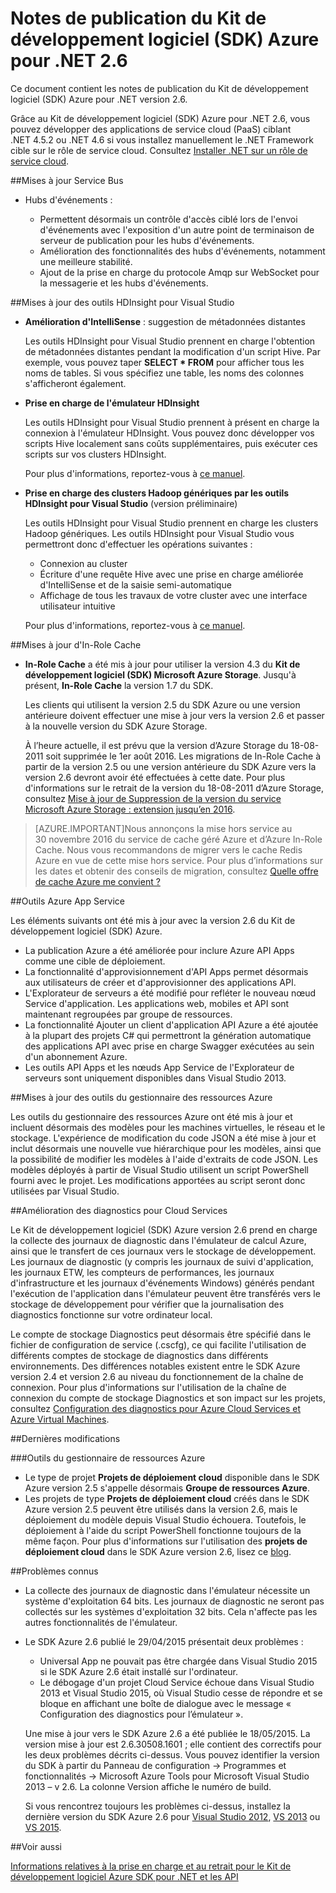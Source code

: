 <properties 
   pageTitle="Notes de publication du Kit de développement logiciel (SDK) Azure pour .NET 2.6" 
   description="Notes de publication du Kit de développement logiciel (SDK) Azure pour .NET 2.6" 
   services="app-service/web" 
   documentationCenter=".net" 
   authors="Juliako" 
   manager="dwrede" 
   editor=""/>

<tags
   ms.service="app-service"
   ms.devlang="multiple"
   ms.topic="article"
   ms.tgt_pltfrm="na"
   ms.workload="integration" 
   ms.date="12/02/2015"
   ms.author="juliako"/>


# Notes de publication du Kit de développement logiciel (SDK) Azure pour .NET 2.6

Ce document contient les notes de publication du Kit de développement logiciel (SDK) Azure pour .NET version 2.6.

Grâce au Kit de développement logiciel (SDK) Azure pour .NET 2.6, vous pouvez développer des applications de service cloud (PaaS) ciblant .NET 4.5.2 ou .NET 4.6 si vous installez manuellement le .NET Framework cible sur le rôle de service cloud. Consultez [Installer .NET sur un rôle de service cloud](http://go.microsoft.com/fwlink/?LinkID=309796).


##Mises à jour Service Bus

- Hubs d'événements : 

	- Permettent désormais un contrôle d'accès ciblé lors de l'envoi d'événements avec l'exposition d'un autre point de terminaison de serveur de publication pour les hubs d'événements.
	- Amélioration des fonctionnalités des hubs d'événements, notamment une meilleure stabilité.
	- Ajout de la prise en charge du protocole Amqp sur WebSocket pour la messagerie et les hubs d'événements.

##Mises à jour des outils HDInsight pour Visual Studio

- **Amélioration d'IntelliSense** : suggestion de métadonnées distantes

	Les outils HDInsight pour Visual Studio prennent en charge l'obtention de métadonnées distantes pendant la modification d'un script Hive. Par exemple, vous pouvez taper **SELECT * FROM** pour afficher tous les noms de tables. Si vous spécifiez une table, les noms des colonnes s'afficheront également.

- **Prise en charge de l'émulateur HDInsight**

	Les outils HDInsight pour Visual Studio prennent à présent en charge la connexion à l'émulateur HDInsight. Vous pouvez donc développer vos scripts Hive localement sans coûts supplémentaires, puis exécuter ces scripts sur vos clusters HDInsight.

	Pour plus d'informations, reportez-vous à [ce manuel](http://go.microsoft.com/fwlink/?LinkID=529540&clcid=0x409).

- **Prise en charge des clusters Hadoop génériques par les outils HDInsight pour Visual Studio** (version préliminaire)

	Les outils HDInsight pour Visual Studio prennent en charge les clusters Hadoop génériques. Les outils HDInsight pour Visual Studio vous permettront donc d'effectuer les opérations suivantes :

	- Connexion au cluster 
	- Écriture d'une requête Hive avec une prise en charge améliorée d'IntelliSense et de la saisie semi-automatique 
	- Affichage de tous les travaux de votre cluster avec une interface utilisateur intuitive 

	Pour plus d'informations, reportez-vous à [ce manuel](http://go.microsoft.com/fwlink/?LinkID=529540&clcid=0x409).

##Mises à jour d'In-Role Cache

- **In-Role Cache** a été mis à jour pour utiliser la version 4.3 du **Kit de développement logiciel (SDK) Microsoft Azure Storage**. Jusqu'à présent, **In-Role Cache** la version 1.7 du SDK.

	Les clients qui utilisent la version 2.5 du SDK Azure ou une version antérieure doivent effectuer une mise à jour vers la version 2.6 et passer à la nouvelle version du SDK Azure Storage.

	À l’heure actuelle, il est prévu que la version d’Azure Storage du 18-08-2011 soit supprimée le 1er août 2016. Les migrations de In-Role Cache à partir de la version 2.5 ou une version antérieure du SDK Azure vers la version 2.6 devront avoir été effectuées à cette date. Pour plus d'informations sur le retrait de la version du 18-08-2011 d’Azure Storage, consultez [Mise à jour de Suppression de la version du service Microsoft Azure Storage : extension jusqu’en 2016](http://blogs.msdn.com/b/windowsazurestorage/archive/2015/10/19/microsoft-azure-storage-service-version-removal-update-extension-to-2016.aspx).

>[AZURE.IMPORTANT]Nous annonçons la mise hors service au 30 novembre 2016 du service de cache géré Azure et d’Azure In-Role Cache. Nous vous recommandons de migrer vers le cache Redis Azure en vue de cette mise hors service. Pour plus d’informations sur les dates et obtenir des conseils de migration, consultez [Quelle offre de cache Azure me convient ?](../redis-cache/cache-faq.md#which-azure-cache-offering-is-right-for-me)

##Outils Azure App Service

Les éléments suivants ont été mis à jour avec la version 2.6 du Kit de développement logiciel (SDK) Azure.

- La publication Azure a été améliorée pour inclure Azure API Apps comme une cible de déploiement.
- La fonctionnalité d'approvisionnement d'API Apps permet désormais aux utilisateurs de créer et d'approvisionner des applications API.
- L'Explorateur de serveurs a été modifié pour refléter le nouveau nœud Service d'application. Les applications web, mobiles et API sont maintenant regroupées par groupe de ressources.
- La fonctionnalité Ajouter un client d'application API Azure a été ajoutée à la plupart des projets C# qui permettront la génération automatique des applications API avec prise en charge Swagger exécutées au sein d'un abonnement Azure.
- Les outils API Apps et les nœuds App Service de l'Explorateur de serveurs sont uniquement disponibles dans Visual Studio 2013. 

##Mises à jour des outils du gestionnaire des ressources Azure

Les outils du gestionnaire des ressources Azure ont été mis à jour et incluent désormais des modèles pour les machines virtuelles, le réseau et le stockage. L'expérience de modification du code JSON a été mise à jour et inclut désormais une nouvelle vue hiérarchique pour les modèles, ainsi que la possibilité de modifier les modèles à l'aide d'extraits de code JSON. Les modèles déployés à partir de Visual Studio utilisent un script PowerShell fourni avec le projet. Les modifications apportées au script seront donc utilisées par Visual Studio.

##Amélioration des diagnostics pour Cloud Services

Le Kit de développement logiciel (SDK) Azure version 2.6 prend en charge la collecte des journaux de diagnostic dans l'émulateur de calcul Azure, ainsi que le transfert de ces journaux vers le stockage de développement. Les journaux de diagnostic (y compris les journaux de suivi d'application, les journaux ETW, les compteurs de performances, les journaux d'infrastructure et les journaux d'événements Windows) générés pendant l'exécution de l'application dans l'émulateur peuvent être transférés vers le stockage de développement pour vérifier que la journalisation des diagnostics fonctionne sur votre ordinateur local.

Le compte de stockage Diagnostics peut désormais être spécifié dans le fichier de configuration de service (.cscfg), ce qui facilite l'utilisation de différents comptes de stockage de diagnostics dans différents environnements. Des différences notables existent entre le SDK Azure version 2.4 et version 2.6 au niveau du fonctionnement de la chaîne de connexion. Pour plus d'informations sur l'utilisation de la chaîne de connexion du compte de stockage Diagnostics et son impact sur les projets, consultez [Configuration des diagnostics pour Azure Cloud Services et Azure Virtual Machines](http://go.microsoft.com/fwlink/?LinkID=532784).

##Dernières modifications

###Outils du gestionnaire de ressources Azure 

- Le type de projet **Projets de déploiement cloud** disponible dans le SDK Azure version 2.5 s'appelle désormais **Groupe de ressources Azure**.
- Les projets de type **Projets de déploiement cloud** créés dans le SDK Azure version 2.5 peuvent être utilisés dans la version 2.6, mais le déploiement du modèle depuis Visual Studio échouera. Toutefois, le déploiement à l'aide du script PowerShell fonctionne toujours de la même façon. Pour plus d'informations sur l'utilisation des **projets de déploiement cloud** dans le SDK Azure version 2.6, lisez ce [blog](http://go.microsoft.com/fwlink/?LinkID=534086).
 
##Problèmes connus

- La collecte des journaux de diagnostic dans l'émulateur nécessite un système d'exploitation 64 bits. Les journaux de diagnostic ne seront pas collectés sur les systèmes d'exploitation 32 bits. Cela n'affecte pas les autres fonctionnalités de l'émulateur. 

- Le SDK Azure 2.6 publié le 29/04/2015 présentait deux problèmes :

	- Universal App ne pouvait pas être chargée dans Visual Studio 2015 si le SDK Azure 2.6 était installé sur l'ordinateur.
	- Le débogage d'un projet Cloud Service échoue dans Visual Studio 2013 et Visual Studio 2015, où Visual Studio cesse de répondre et se bloque en affichant une boîte de dialogue avec le message « Configuration des diagnostics pour l’émulateur ».
	
	Une mise à jour vers le SDK Azure 2.6 a été publiée le 18/05/2015. La version mise à jour est 2.6.30508.1601 ; elle contient des correctifs pour les deux problèmes décrits ci-dessus. Vous pouvez identifier la version du SDK à partir du Panneau de configuration -> Programmes et fonctionnalités -> Microsoft Azure Tools pour Microsoft Visual Studio 2013 – v 2.6. La colonne Version affiche le numéro de build.

	Si vous rencontrez toujours les problèmes ci-dessus, installez la dernière version du SDK Azure 2.6 pour [Visual Studio 2012](http://go.microsoft.com/fwlink/p/?linkid=323511&clcid=0x409), [VS 2013](http://go.microsoft.com/fwlink/p/?linkid=323510&clcid=0x409) ou [VS 2015](http://go.microsoft.com/fwlink/?linkid=518003&clcid=0x409).
 
##Voir aussi

[Informations relatives à la prise en charge et au retrait pour le Kit de développement logiciel Azure SDK pour .NET et les API](https://msdn.microsoft.com/library/azure/dn479282.aspx/)

<!---HONumber=AcomDC_1210_2015-->